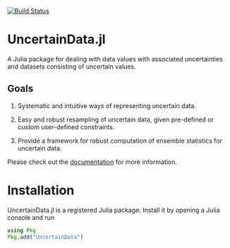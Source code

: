 [![Build Status](https://travis-ci.com/kahaaga/UncertainData.jl.svg?branch=master)](https://travis-ci.com/kahaaga/UncertainData.jl)

# UncertainData.jl
A Julia package for dealing with data values with associated uncertainties and
datasets consisting of uncertain values.

## Goals

1. Systematic and intuitive ways of representing uncertain data.

2. Easy and robust resampling of uncertain data, given pre-defined or
custom user-defined constraints.

3. Provide a framework for robust computation of ensemble statistics for
uncertain data.

Please check out the
[documentation](https://kahaaga.github.io/UncertainData.jl/dev) for more
information.

# Installation

UncertainData.jl is a registered Julia package. Install it by opening a Julia console and run

```julia
using Pkg
Pkg.add("UncertainData")
```
